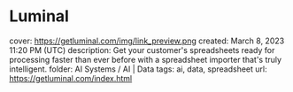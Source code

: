 # Luminal

cover: https://getluminal.com/img/link_preview.png
created: March 8, 2023 11:20 PM (UTC)
description: Get your customer's spreadsheets ready for processing faster than ever before with a spreadsheet importer that's truly intelligent.
folder: AI Systems / AI | Data
tags: ai, data, spreadsheet
url: https://getluminal.com/index.html